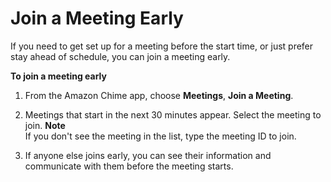 # Join a Meeting Early<a name="join-meeting-early"></a>

If you need to get set up for a meeting before the start time, or just prefer stay ahead of schedule, you can join a meeting early\.

**To join a meeting early**

1. From the Amazon Chime app, choose **Meetings**, **Join a Meeting**\.

1. Meetings that start in the next 30 minutes appear\. Select the meeting to join\.
**Note**  
If you don't see the meeting in the list, type the meeting ID to join\.

1. If anyone else joins early, you can see their information and communicate with them before the meeting starts\.